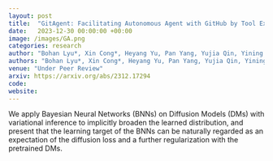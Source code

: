 ```yaml
---
layout: post
title:  "GitAgent: Facilitating Autonomous Agent with GitHub by Tool Extension"
date:   2023-12-30 00:00:00 +00:00
image: /images/GA.png
categories: research
author: "Bohan Lyu*, Xin Cong*, Heyang Yu, Pan Yang, Yujia Qin, Yining Ye, Yaxi Lu, Zhong Zhang, Yukun Yan, Yankai Lin, Zhiyuan Liu, Maosong Sun"
authors: "Bohan Lyu*, Xin Cong*, Heyang Yu, Pan Yang, Yujia Qin, Yining Ye, Yaxi Lu, Zhong Zhang, Yukun Yan, Yankai Lin, Zhiyuan Liu, Maosong Sun"
venue: "Under Peer Review"
arxiv: https://arxiv.org/abs/2312.17294
code: 
website: 
---
```

We apply Bayesian Neural Networks (BNNs) on Diffusion Models (DMs) with variational inference to implicitly broaden the learned distribution, and present that the learning target of the BNNs can be naturally regarded as an expectation of the diffusion loss and a further regularization with the pretrained DMs.